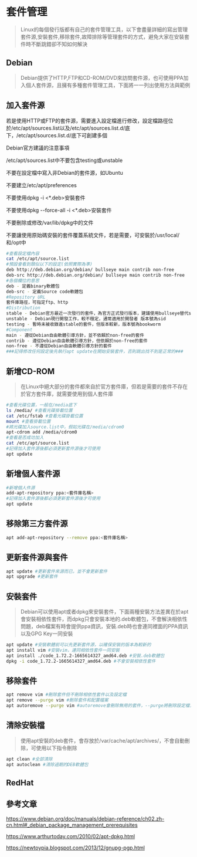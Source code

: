 # 套件管理 #

>Linux的每個發行版都有自己的套件管理工具，以下會盡量詳細的寫出管理套件源,安裝套件,移除套件,故障排除等管理套件的方式，避免大家在安裝套件時不斷跳錯卻不知如何解決

## Debian ## 
    
>Debian提供了HTTP,FTP和CD-ROM/DVD來訪問套件源，也可使用PPA加入個人套件源，且擁有多種套件管理工具，下面將一一列出使用方法與範例

## 加入套件源 ##

若是使用HTTP或FTP的套件源，需要進入設定檔進行修改，設定檔路徑位於/etc/apt/sources.list以及/etc/apt/sources.list.d/底下，/etc/apt/sources.list.d/底下可創建多個

Debian官方建議的注意事項

/etc/apt/sources.list中不要包含testing或unstable 

不要在設定檔中寫入非Debian的套件源，如Ubuntu

不要建立/etc/apt/preferences

不要使用dpkg -i <*.deb>安裝套件

不要使用dpkg --force-all -i <*.deb>安裝套件

不要刪除或修改/var/lib/dpkg中的文件

不要讓使用原始碼安裝的套件覆蓋系統文件，若是需要，可安裝於/usr/local/和/opt中

```bash
#查看設定檔內容
cat /etc/apt/source.list 
#預設會看到類似以下的設定(依照實際為準)
deb http://deb.debian.org/debian/ bullseye main contrib non-free
deb-src http://deb.debian.org/debian/ bullseye main contrib non-free
#各個欄位的意思
deb - 定義binary軟體包
deb-src - 定義Source code軟體包
#Repository URL
套件庫路徑，可指定ftp、http
#Distribution
stable - Debian官方最近一次發行的套件，為官方正式發行版本，建議使用bullseye替代stable，避免下個版本釋出時出現錯誤
unstable - Debian現行開發工作，較不穩定，通常適用於開發者 版本號為sid
testing - 暫時未被收錄進stable的套件，但版本較新，版本號為bookworm
#Component
main - 遵從Debian自由軟體引導方針，並不依賴於non-free的套件
contrib - 遵從Debian自由軟體引導方針，但依賴於non-free的套件
non-free - 不遵從Debian自由軟體引導方針的套件
###記得修改任何設定後先執行apt update在開始安裝套件，否則跳出找不到是正常的###
```



## 新增CD-ROM ##

>在Linux中絕大部分的套件都來自於官方套件庫，但若是需要的套件不存在於官方套件庫，就需要使用到個人套件庫

```bash
#查看光碟位置，一般在/media底下
ls /media/ #查看光碟掛載位置
cat /etc/fstab #查看光碟掛載位置
mount #查看掛載位置
#將光碟加入source.list中，假如光碟在/media/cdrom0
apt-cdrom add /media/cdrom0
#查看是否成功加入
cat /etc/apt/source.list
#記得加入套件源後都必須更新套件源後才可使用
apt update 
```

## 新增個人套件源 ##

```bash
#新增個人件源
add-apt-repository ppa:<套件庫名稱>
#記得加入套件源後都必須更新套件源後才可使用
apt update  
```

## 移除第三方套件源 ##

```bash
apt add-apt-repository --remove ppa:<套件庫名稱>
```

## 更新套件源與套件 ##

```bash
apt update #更新套件來源而已，並不會更新套件
apt upgrade #更新套件
```

## 安裝套件 ##

>Debian可以使用apt或者dpkg來安裝套件，下面兩種安裝方法差異在於apt會安裝相依性套件，而dpkg只會安裝本地的.deb軟體包，不會解決相依性問題，deb檔案有時會提供ppa資訊，安裝.deb時也會連同裡面的PPA資訊以及GPG Key一同安裝

```bash
apt update #安裝軟體前可以先更新套件源，以確保安裝的版本為較新的
apt install vim #安裝vim，連同相依性套件一同安裝
apt install ./code_1.72.2-1665614327_amd64.deb #安裝.deb軟體包
dpkg -i code_1.72.2-1665614327_amd64.deb #不會安裝相依性套件
```

## 移除套件 ##

```bash
apt remove vim #刪除套件但不刪除相依性套件以及設定檔
apt remove --purge vim #刪除套件和配置檔案
apt autoremove --purge vim #autoremove會刪除無用的套件，--purge將刪除設定檔，不過此指令須小心使用，可能不小心將系統重要套件給刪除
```

## 清除安裝檔 ##

>使用apt安裝的deb套件，會存放於/var/cache/apt/archives/，不會自動刪除，可使用以下指令刪除

```bash
apt clean #全部清除
apt autoclean #清除過期的DEB軟體包
```

## RedHat ##

## 參考文章 ##

https://www.debian.org/doc/manuals/debian-reference/ch02.zh-cn.html#_debian_package_management_prerequisites

https://www.arthurtoday.com/2010/02/apt-dpkg.html

https://newtoypia.blogspot.com/2013/12/gnupg-pgp.html

